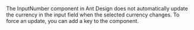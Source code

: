 The InputNumber component in Ant Design does not automatically update the currency in the input field when the selected currency changes. To force an update, you can add a key to the component.
